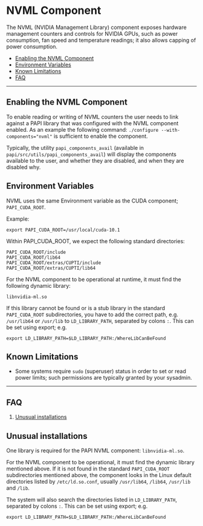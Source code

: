 # NVML Component

The NVML (NVIDIA Management Library) component exposes hardware management
counters and controls for NVIDIA GPUs, such as power consumption, fan speed and
temperature readings; it also allows capping of power consumption.

* [Enabling the NVML Component](#markdown-header-enabling-the-nvml-component)
* [Environment Variables](#markdown-header-environment-variables)
* [Known Limitations](#markdown-header-known-limitations)
* [FAQ](#markdown-header-faq)
***
## Enabling the NVML Component

To enable reading or writing of NVML counters the user needs to link
against a PAPI library that was configured with the NVML component enabled.
As an example the following command: `./configure --with-components="nvml"`
is sufficient to enable the component.

Typically, the utility `papi_components_avail` (available in
`papi/src/utils/papi_components_avail`) will display the components available
to the user, and whether they are disabled, and when they are disabled why.

## Environment Variables
NVML uses the same Environment variable as the CUDA component; `PAPI_CUDA_ROOT`.

Example:

    export PAPI_CUDA_ROOT=/usr/local/cuda-10.1

Within PAPI_CUDA_ROOT, we expect the following standard directories:

    PAPI_CUDA_ROOT/include
    PAPI_CUDA_ROOT/lib64
    PAPI_CUDA_ROOT/extras/CUPTI/include
    PAPI_CUDA_ROOT/extras/CUPTI/lib64

For the NVML component to be operational at runtime, it must find the following dynamic library:

    libnvidia-ml.so

If this library cannot be found or is a stub library in the standard `PAPI_CUDA_ROOT` subdirectories, you have to add the correct path, e.g. `/usr/lib64` or `/usr/lib` to `LD_LIBRARY_PATH`, separated by colons `:`. This can be set using export; e.g. 

    export LD_LIBRARY_PATH=$LD_LIBRARY_PATH:/WhereLibCanBeFound


## Known Limitations

* Some systems require `sudo` (superuser) status in order to set or read 
power limits; such permissions are typically granted by your sysadmin.
***

## FAQ

1. [Unusual installations](#markdown-header-unusual-installations)

## Unusual installations
One library is required for the PAPI NVML component: `libnvidia-ml.so`.  

For the NVML component to be operational, it must find the dynamic library
mentioned above. If it is not found in the standard `PAPI_CUDA_ROOT`
subdirectories mentioned above, the component looks in the Linux default
directories listed by `/etc/ld.so.conf`, usually `/usr/lib64`, `/lib64`,
`/usr/lib` and `/lib`. 

The system will also search the directories listed in `LD_LIBRARY_PATH`,
separated by colons `:`. This can be set using export; e.g. 

    export LD_LIBRARY_PATH=$LD_LIBRARY_PATH:/WhereLibCanBeFound
